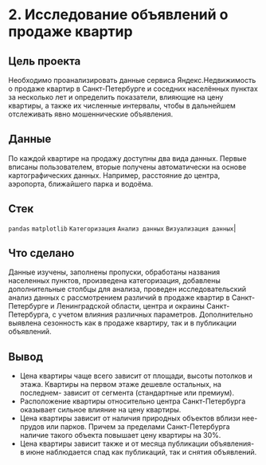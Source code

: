 # 2. Исследование объявлений о продаже квартир
## Цель проекта
Необходимо проанализировать данные сервиса Яндекс.Недвижимость о продаже квартир в Санкт-Петербурге и соседних населённых пунктах за несколько лет и определить показатели, влияющие на цену квартиры, а также их численные интервалы, чтобы в дальнейшем отслеживать явно мошеннические объявления.
## Данные
По каждой квартире на продажу доступны два вида данных. Первые вписаны пользователем, вторые получены автоматически на основе картографических данных. Например, расстояние до центра, аэропорта, ближайшего парка и водоёма.
## Стек
`pandas` `matplotlib`  `Категоризация` `Анализ данных` `Визуализация данных`|
## Что сделано
Данные изучены, заполнены пропуски, обработаны названия населенных пунктов, произведена категоризация, добавлены дополнительные столбцы для анализа, проведен исследовательский анализ данных с рассмотрением различий в продаже квартир в Санкт-Петербурге и Ленинградской области, центра и окраины Санкт-Петербурга, с учетом влияния различных параметров. Дополнительно выявлена сезонность как в продаже квартиру, так и в публикации объявлений.
## Вывод
* Цена квартиры чаще всего зависит от площади, высоты потолков и этажа. Квартиры на первом этаже дешевле остальных, на последнем- зависит от сегмента (стандартные или премиум).
* Расположение квартиры относительно центра Санкт-Петербурга оказывает сильное влияние на цену квартиры.
* Цена квартиры зависит от наличия природных объектов вблизи нее- прудов или парков. Причем за пределами Санкт-Петербурга наличие такого объекта повышает цену квартиры на 30%.
* Цена квартиры зависит также и от месяца публикации объявления- в июне наблюдается спад как публикаций, так и снятия объявлений. 

